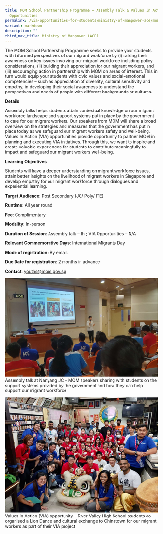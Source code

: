 ```yaml
---
title: MOM School Partnership Programme – Assembly Talk & Values In Action
  Opportunities
permalink: /via-opportunities-for-students/ministry-of-manpower-ace/mom-assembly-talk-via/
variant: markdown
description: ""
third_nav_title: Ministry of Manpower (ACE)
---
```

The MOM School Partnership Programme seeks to provide your students with informed perspectives of our migrant workforce by (i) raising their awareness on key issues involving our migrant workforce including policy considerations, (ii) building their appreciation for our migrant workers, and (iii) encouraging action in partnership with MOM on areas of interest. This in turn would equip your students with civic values and social-emotional competencies – such as appreciation of diversity, cultural sensitivity and empathy, in developing their social awareness to understand the perspectives and needs of people with different backgrounds or cultures.

**Details**

Assembly talks helps students attain contextual knowledge on our migrant workforce landscape and support systems put in place by the government to care for our migrant workers. Our speakers from MOM will share a broad overview on the strategies and measures that the government has put in place today as we safeguard our migrant workers safety and well-being.   Values In Action (VIA) opportunities provide opportunity to partner MOM in planning and executing VIA initiatives. Through this, we want to inspire and create valuable experiences for students to contribute meaningfully to impact and safeguard our migrant workers well-being.

**Learning Objectives**

Students will have a deeper understanding on migrant workforce issues, attain better insights on the livelihood of migrant workers in Singapore and develop empathy for our migrant workforce through dialogues and experiential learning.

**Target Audience**: Post Secondary (JC/ Poly/ ITE)

**Runtime**: All year round

**Fee**: Complimentary

**Modality**: In-person

**Duration of Session**: Assembly talk – 1h ; VIA Opportunities – N/A

**Relevant Commemorative Days**: International Migrants Day

**Mode of registration:** By email.

**Due Date for registration**: 2 months in advance

**Contact**: youths@mom.gov.sg

![](/images/NYJC_Photo_1.jpg)
Assembly talk at Nanyang JC – MOM speakers sharing with students on the support systems provided by the government and how they can help support our migrant workforce

![](/images/RVHS_Photo2.jpg)
Values In Action (VIA) opportunity – River Valley High School students co-organised a Lion Dance and cultural exchange to Chinatown for our migrant workers as part of their VIA project